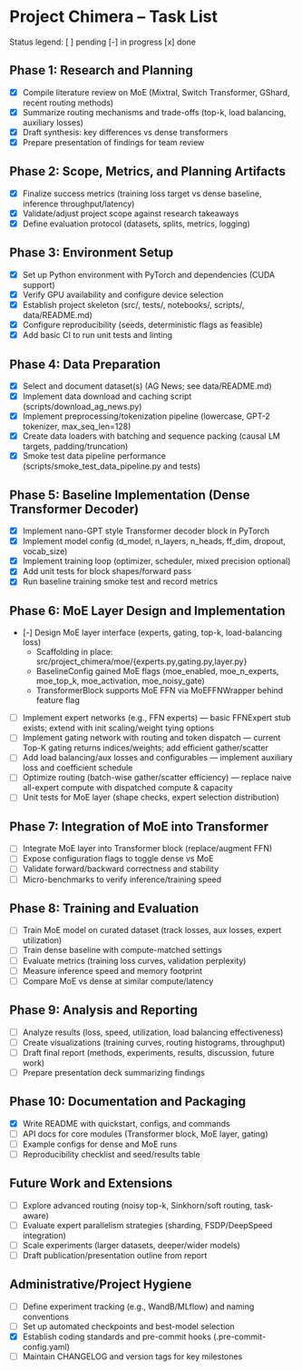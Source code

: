 # Project Chimera – Task List

Status legend: [ ] pending  [-] in progress  [x] done

## Phase 1: Research and Planning
- [x] Compile literature review on MoE (Mixtral, Switch Transformer, GShard, recent routing methods)
- [x] Summarize routing mechanisms and trade-offs (top-k, load balancing, auxiliary losses)
- [x] Draft synthesis: key differences vs dense transformers
- [x] Prepare presentation of findings for team review

## Phase 2: Scope, Metrics, and Planning Artifacts
- [x] Finalize success metrics (training loss target vs dense baseline, inference throughput/latency)
- [x] Validate/adjust project scope against research takeaways
- [x] Define evaluation protocol (datasets, splits, metrics, logging)

## Phase 3: Environment Setup
- [x] Set up Python environment with PyTorch and dependencies (CUDA support)
- [x] Verify GPU availability and configure device selection
- [x] Establish project skeleton (src/, tests/, notebooks/, scripts/, data/README.md)
- [x] Configure reproducibility (seeds, deterministic flags as feasible)
- [x] Add basic CI to run unit tests and linting

## Phase 4: Data Preparation
- [x] Select and document dataset(s) (AG News; see data/README.md)
- [x] Implement data download and caching script (scripts/download_ag_news.py)
- [x] Implement preprocessing/tokenization pipeline (lowercase, GPT-2 tokenizer, max_seq_len=128)
- [x] Create data loaders with batching and sequence packing (causal LM targets, padding/truncation)
- [x] Smoke test data pipeline performance (scripts/smoke_test_data_pipeline.py and tests)

## Phase 5: Baseline Implementation (Dense Transformer Decoder)
- [x] Implement nano-GPT style Transformer decoder block in PyTorch
- [x] Implement model config (d_model, n_layers, n_heads, ff_dim, dropout, vocab_size)
- [x] Implement training loop (optimizer, scheduler, mixed precision optional)
- [x] Add unit tests for block shapes/forward pass
- [x] Run baseline training smoke test and record metrics

## Phase 6: MoE Layer Design and Implementation
- [-] Design MoE layer interface (experts, gating, top-k, load-balancing loss)
  - Scaffolding in place: src/project_chimera/moe/{experts.py,gating.py,layer.py}
  - BaselineConfig gained MoE flags (moe_enabled, moe_n_experts, moe_top_k, moe_activation, moe_noisy_gate)
  - TransformerBlock supports MoE FFN via MoEFFNWrapper behind feature flag
- [ ] Implement expert networks (e.g., FFN experts) — basic FFNExpert stub exists; extend with init scaling/weight tying options
- [ ] Implement gating network with routing and token dispatch — current Top-K gating returns indices/weights; add efficient gather/scatter
- [ ] Add load balancing/aux losses and configurables — implement auxiliary loss and coefficient schedule
- [ ] Optimize routing (batch-wise gather/scatter efficiency) — replace naive all-expert compute with dispatched compute & capacity
- [ ] Unit tests for MoE layer (shape checks, expert selection distribution)

## Phase 7: Integration of MoE into Transformer
- [ ] Integrate MoE layer into Transformer block (replace/augment FFN)
- [ ] Expose configuration flags to toggle dense vs MoE
- [ ] Validate forward/backward correctness and stability
- [ ] Micro-benchmarks to verify inference/training speed

## Phase 8: Training and Evaluation
- [ ] Train MoE model on curated dataset (track losses, aux losses, expert utilization)
- [ ] Train dense baseline with compute-matched settings
- [ ] Evaluate metrics (training loss curves, validation perplexity)
- [ ] Measure inference speed and memory footprint
- [ ] Compare MoE vs dense at similar compute/latency

## Phase 9: Analysis and Reporting
- [ ] Analyze results (loss, speed, utilization, load balancing effectiveness)
- [ ] Create visualizations (training curves, routing histograms, throughput)
- [ ] Draft final report (methods, experiments, results, discussion, future work)
- [ ] Prepare presentation deck summarizing findings

## Phase 10: Documentation and Packaging
- [x] Write README with quickstart, configs, and commands
- [ ] API docs for core modules (Transformer block, MoE layer, gating)
- [ ] Example configs for dense and MoE runs
- [ ] Reproducibility checklist and seed/results table

## Future Work and Extensions
- [ ] Explore advanced routing (noisy top-k, Sinkhorn/soft routing, task-aware)
- [ ] Evaluate expert parallelism strategies (sharding, FSDP/DeepSpeed integration)
- [ ] Scale experiments (larger datasets, deeper/wider models)
- [ ] Draft publication/presentation outline from report

## Administrative/Project Hygiene
- [ ] Define experiment tracking (e.g., WandB/MLflow) and naming conventions
- [ ] Set up automated checkpoints and best-model selection
- [x] Establish coding standards and pre-commit hooks (.pre-commit-config.yaml)
- [ ] Maintain CHANGELOG and version tags for key milestones